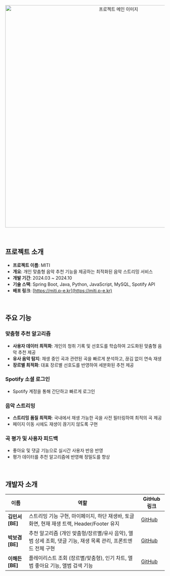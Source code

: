 <p align="center">
  <img width="700" alt="프로젝트 메인 이미지" src="https://github.com/user-attachments/assets/381d055e-2bf0-4299-8eb7-5ecbe86b0bb9">
</p>
<br>

## 프로젝트 소개
- **프로젝트 이름**: MITI  
- **개요**: 개인 맞춤형 음악 추천 기능을 제공하는 최적화된 음악 스트리밍 서비스  
- **개발 기간**: 2024.03 ~ 2024.10
- **기술 스택**: Spring Boot, Java, Python, JavaScript, MySQL, Spotify API  
- **배포 링크**: [https://miti.p-e.kr](https://miti.p-e.kr)  
<br>

## 주요 기능
### 맞춤형 추천 알고리즘  
  - **사용자 데이터 최적화**: 개인의 청취 기록 및 선호도를 학습하여 고도화된 맞춤형 음악 추천 제공  
  - **유사 음악 탐지**: 재생 중인 곡과 관련된 곡을 빠르게 분석하고, 끊김 없이 연속 재생  
  - **장르별 최적화**: 대표 장르별 선호도를 반영하여 세분화된 추천 제공  

### Spotify 소셜 로그인  
  - Spotify 계정을 통해 간단하고 빠르게 로그인  

### 음악 스트리밍  
  - **스트리밍 품질 최적화**: 국내에서 재생 가능한 곡을 사전 필터링하여 최적의 곡 제공
  - 페이지 이동 시에도 재생이 끊기지 않도록 구현  

### 곡 평가 및 사용자 피드백  
  - 좋아요 및 댓글 기능으로 실시간 사용자 반응 반영
  - 평가 데이터를 추천 알고리즘에 반영해 정밀도를 향상
<br>

## 개발자 소개
| 이름             | 역할                                                                                       | GitHub 링크                                   |
|------------------|------------------------------------------------------------------------------------------|---------------------------------------------|
| **김민서 [BE]**  | 스트리밍 기능 구현, 마이페이지, 하단 재생바, 토글 화면, 현재 재생 트랙, Header/Footer 유지 | [GitHub](https://github.com/mimmimkim)     |
| **박보겸 [BE]**  | 추천 알고리즘 (개인 맞춤형/장르별/유사 음악), 앨범 상세 조회, 댓글 기능, 재생 목록 관리, 프론트엔드 전체 구현 | [GitHub](https://github.com/bogyeom0922)   |
| **이해든 [BE]**  | 플레이리스트 조회 (장르별/맞춤형), 인기 차트, 앨범 좋아요 기능, 앨범 검색 기능            | [GitHub](https://github.com/haedeune)      |
